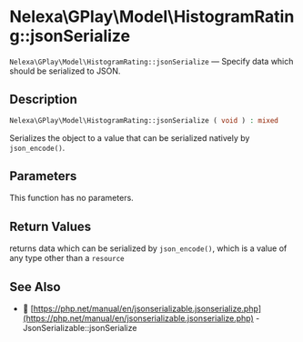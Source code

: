 # Nelexa\GPlay\Model\HistogramRating::jsonSerialize
`Nelexa\GPlay\Model\HistogramRating::jsonSerialize` — Specify data which should be serialized to JSON.

## Description
```php
Nelexa\GPlay\Model\HistogramRating::jsonSerialize ( void ) : mixed
```
Serializes the object to a value that can be serialized natively by `json_encode()`.

## Parameters
This function has no parameters.

## Return Values
returns data which can be serialized by `json_encode()`,
which is a value of any type other than a `resource`

## See Also
* :link: [https://php.net/manual/en/jsonserializable.jsonserialize.php](https://php.net/manual/en/jsonserializable.jsonserialize.php) - JsonSerializable::jsonSerialize
